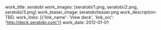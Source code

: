 work_title: seratobi
work_images: [seratobi/1.png, seratobi/2.png, seratobi/3.png]
work_teaser_image: seratobi/teaser.png
work_description: TBD.
work_links: [{'link_name': 'View deck', 'link_src': 'http://deck.seratobi.com'}]
work_date: 2012-01-01